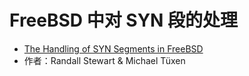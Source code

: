 # FreeBSD 中对 SYN 段的处理

- [The Handling of SYN Segments in FreeBSD](https://freebsdfoundation.org/our-work/journal/browser-based-edition/downstreams/the-handling-of-syn-segments-in-freebsd)
- 作者：Randall Stewart & Michael Tüxen
